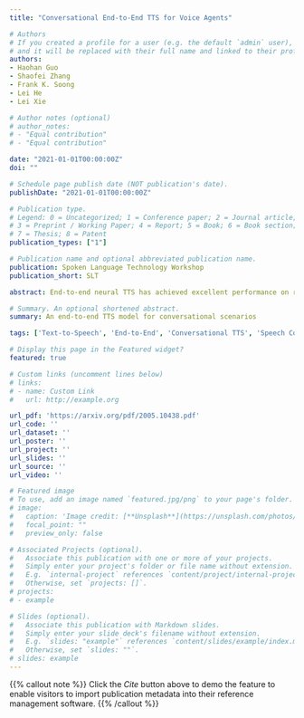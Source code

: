 ```yaml
---
title: "Conversational End-to-End TTS for Voice Agents"

# Authors
# If you created a profile for a user (e.g. the default `admin` user), write the username (folder name) here 
# and it will be replaced with their full name and linked to their profile.
authors:
- Haohan Guo
- Shaofei Zhang
- Frank K. Soong
- Lei He
- Lei Xie

# Author notes (optional)
# author_notes:
# - "Equal contribution"
# - "Equal contribution"

date: "2021-01-01T00:00:00Z"
doi: ""

# Schedule page publish date (NOT publication's date).
publishDate: "2021-01-01T00:00:00Z"

# Publication type.
# Legend: 0 = Uncategorized; 1 = Conference paper; 2 = Journal article;
# 3 = Preprint / Working Paper; 4 = Report; 5 = Book; 6 = Book section;
# 7 = Thesis; 8 = Patent
publication_types: ["1"]

# Publication name and optional abbreviated publication name.
publication: Spoken Language Technology Workshop
publication_short: SLT

abstract: End-to-end neural TTS has achieved excellent performance on reading style speech synthesis. However, it is still a challenge to build a high-quality conversational TTS due to the limitations of corpus and modeling capability. This study aims at building a conversational TTS for a voice agent under sequence to sequence modeling framework. We firstly construct a spontaneous conversational speech corpus well designed for the voice agent with a new recording scheme ensuring both recording quality and conversational speaking style. Secondly, we propose a conversation context-aware end-to-end TTS approach that employs an auxiliary encoder and a conversational context encoder to specifically reinforce the information about the current utterance and its context in a conversation as well. Experimental results show that the proposed approach produces more natural prosody in accordance with the conversational context, with significant preference gains at both utterance-level and conversation-level. Moreover, we find that the model has the ability to express some spontaneous behaviors like fillers and repeated words, which makes the conversational speaking style more realistic.

# Summary. An optional shortened abstract.
summary: An end-to-end TTS model for conversational scenarios

tags: ['Text-to-Speech', 'End-to-End', 'Conversational TTS', 'Speech Corpus', 'Voice Agent']

# Display this page in the Featured widget?
featured: true

# Custom links (uncomment lines below)
# links:
# - name: Custom Link
#   url: http://example.org

url_pdf: 'https://arxiv.org/pdf/2005.10438.pdf'
url_code: ''
url_dataset: ''
url_poster: ''
url_project: ''
url_slides: ''
url_source: ''
url_video: ''

# Featured image
# To use, add an image named `featured.jpg/png` to your page's folder. 
# image:
#   caption: 'Image credit: [**Unsplash**](https://unsplash.com/photos/pLCdAaMFLTE)'
#   focal_point: ""
#   preview_only: false

# Associated Projects (optional).
#   Associate this publication with one or more of your projects.
#   Simply enter your project's folder or file name without extension.
#   E.g. `internal-project` references `content/project/internal-project/index.md`.
#   Otherwise, set `projects: []`.
# projects:
# - example

# Slides (optional).
#   Associate this publication with Markdown slides.
#   Simply enter your slide deck's filename without extension.
#   E.g. `slides: "example"` references `content/slides/example/index.md`.
#   Otherwise, set `slides: ""`.
# slides: example
---
```


<!-- {{% callout note %}}
Create your slides in Markdown - click the *Slides* button to check out the example.
{{% /callout %}} -->

{{% callout note %}}
Click the *Cite* button above to demo the feature to enable visitors to import publication metadata into their reference management software.
{{% /callout %}}